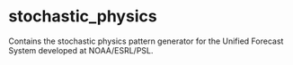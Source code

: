 # stochastic_physics

Contains the stochastic physics pattern generator for the Unified Forecast System developed at NOAA/ESRL/PSL.
